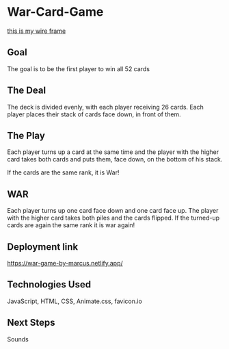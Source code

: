# War-Card-Game
[this is my wire frame](https://raw.githubusercontent.com/hymanrcus/War-Card-Game/main/Screen%20Shot%202022-09-12%20at%2010.42.05.png)

## Goal

The goal is to be the first player to win all 52 cards

## The Deal

The deck is divided evenly, with each player receiving 26 cards. Each player places their stack of cards face down, in front of them.

## The Play

Each player turns up a card at the same time and the player with the higher card takes both cards and puts them, face down, on the bottom of his stack.

If the cards are the same rank, it is War!

## WAR

Each player turns up one card face down and one card face up. The player with the higher card takes both piles and the cards flipped. If the turned-up cards are again the same rank it is war again!


## Deployment link 

https://war-game-by-marcus.netlify.app/

## Technologies Used

JavaScript, HTML, CSS, Animate.css, favicon.io

## Next Steps
Sounds
